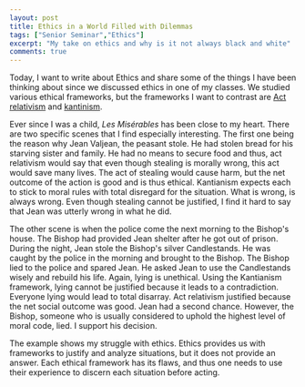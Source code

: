```yaml
---
layout: post
title: Ethics in a World Filled with Dilemmas
tags: ["Senior Seminar","Ethics"]
excerpt: "My take on ethics and why is it not always black and white"
comments: true
---
```


Today, I want to write about Ethics and share some of the things I have been thinking about since we discussed ethics in one of my classes. We studied various ethical frameworks, but the frameworks I want to contrast are [Act relativism](https://en.wikipedia.org/wiki/Relativism) and [kantinism](https://en.wikipedia.org/wiki/Kantianism).

Ever since I was a child, _Les Misérables_ has been close to my heart. There are two specific scenes that I find especially interesting. The first one being the reason why Jean Valjean, the peasant stole. He had stolen bread for his starving sister and family. He had no means to secure food and thus, act relativism would say that even though stealing is morally wrong, this act would save many lives. The act of stealing would cause harm, but the net outcome of the action is good and is thus ethical. Kantianism expects each to stick to moral rules with total disregard for the situation. What is wrong, is always wrong. Even though stealing cannot be justified, I find it hard to say that Jean was utterly wrong in what he did.

The other scene is when the police come the next morning to the Bishop's house. The Bishop had provided Jean shelter after he got out of prison. During the night, Jean stole the Bishop's silver Candlestands. He was caught by the police in the morning and brought to the Bishop. The Bishop lied to the police and spared Jean. He asked Jean to use the Candlestands wisely and rebuild his life. Again, lying is unethical. Using the Kantianism framework, lying cannot be justified because it leads to a contradiction. Everyone lying would lead to total disarray. Act relativism justified because the net social outcome was good. Jean had a second chance. However, the Bishop, someone who is usually considered to uphold the highest level of moral code, lied. I support his decision.

The example shows my struggle with ethics. Ethics provides us with frameworks to justify and analyze situations, but it does not provide an answer. Each ethical framework has its flaws, and thus one needs to use their experience to discern each situation before acting.
